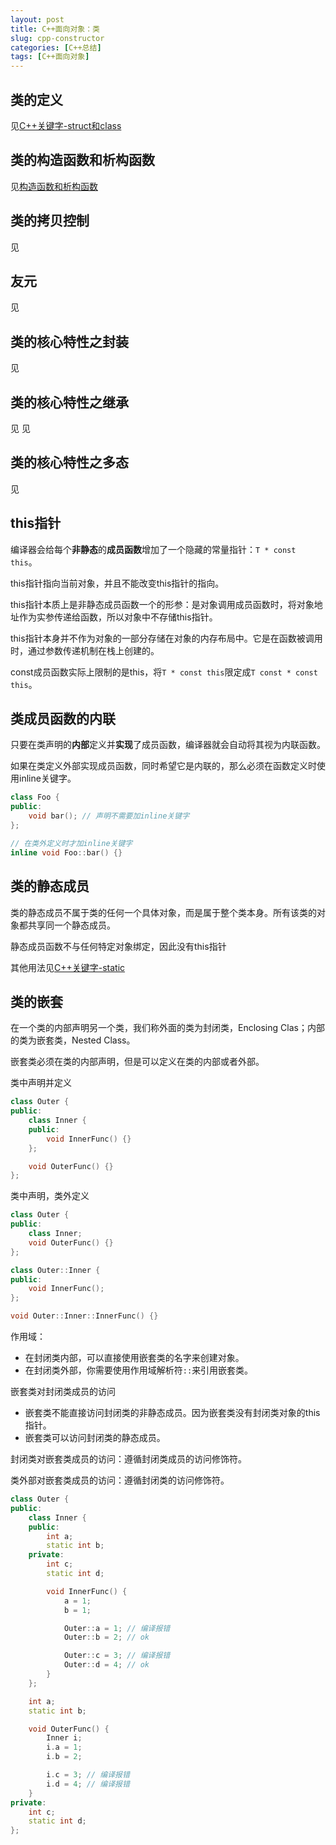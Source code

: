 ```yaml
---
layout: post
title: C++面向对象：类
slug: cpp-constructor
categories: [C++总结]
tags: [C++面向对象]
---
```


## 类的定义
见[C++关键字-struct和class](https://nowhere-man.github.io/2025/01/07/struct-and-class/)

## 类的构造函数和析构函数
见[构造函数和析构函数](https://nowhere-man.github.io/2025/04/01/cpp-constructor/)

## 类的拷贝控制
见[]()

## 友元
见[]()

## 类的核心特性之封装
见[]()

## 类的核心特性之继承
见[]()
见[]()

## 类的核心特性之多态
见[]()


## this指针
编译器会给每个**非静态**的**成员函数**增加了一个隐藏的常量指针：`T * const this`。

this指针指向当前对象，并且不能改变this指针的指向。

this指针本质上是非静态成员函数一个的形参：是对象调用成员函数时，将对象地址作为实参传递给函数，所以对象中不存储this指针。

this指针本身并不作为对象的一部分存储在对象的内存布局中。它是在函数被调用时，通过参数传递机制在栈上创建的。

const成员函数实际上限制的是this，将`T * const this`限定成`T const * const this`。

## 类成员函数的内联
只要在类声明的**内部**定义并**实现**了成员函数，编译器就会自动将其视为内联函数。

如果在类定义外部实现成员函数，同时希望它是内联的，那么必须在函数定义时使用inline关键字。
```cpp
class Foo {
public:
    void bar(); // 声明不需要加inline关键字
};

// 在类外定义时才加inline关键字
inline void Foo::bar() {}
```

## 类的静态成员
类的静态成员不属于类的任何一个具体对象，而是属于整个类本身。所有该类的对象都共享同一个静态成员。

静态成员函数不与任何特定对象绑定，因此没有this指针

其他用法见[C++关键字-static](https://nowhere-man.github.io/2025/01/02/static/)


## 类的嵌套

 在一个类的内部声明另一个类，我们称外面的类为封闭类，Enclosing Clas；内部的类为嵌套类，Nested Class。

嵌套类必须在类的内部声明，但是可以定义在类的内部或者外部。

类中声明并定义
```cpp
class Outer {
public:
    class Inner {
    public:
        void InnerFunc() {}
    };

    void OuterFunc() {}
};
```
类中声明，类外定义
```cpp
class Outer {
public:
    class Inner;
    void OuterFunc() {}
};

class Outer::Inner {
public:
    void InnerFunc();
};

void Outer::Inner::InnerFunc() {}
```
作用域：
+ 在封闭类内部，可以直接使用嵌套类的名字来创建对象。
+ 在封闭类外部，你需要使用作用域解析符`::`来引用嵌套类。

嵌套类对封闭类成员的访问
+ 嵌套类不能直接访问封闭类的非静态成员。因为嵌套类没有封闭类对象的this指针。
+ 嵌套类可以访问封闭类的静态成员。

封闭类对嵌套类成员的访问：遵循封闭类成员的访问修饰符。

类外部对嵌套类成员的访问：遵循封闭类的访问修饰符。

```cpp
class Outer {
public:
    class Inner {
    public:
        int a;
        static int b;
    private:
        int c;
        static int d;

        void InnerFunc() {
            a = 1;
            b = 1;

            Outer::a = 1; // 编译报错
            Outer::b = 2; // ok

            Outer::c = 3; // 编译报错
            Outer::d = 4; // ok
        }
    };

    int a;
    static int b;

    void OuterFunc() {
        Inner i;
        i.a = 1;
        i.b = 2;

        i.c = 3; // 编译报错
        i.d = 4; // 编译报错
    }
private:
    int c;
    static int d;
};
```

